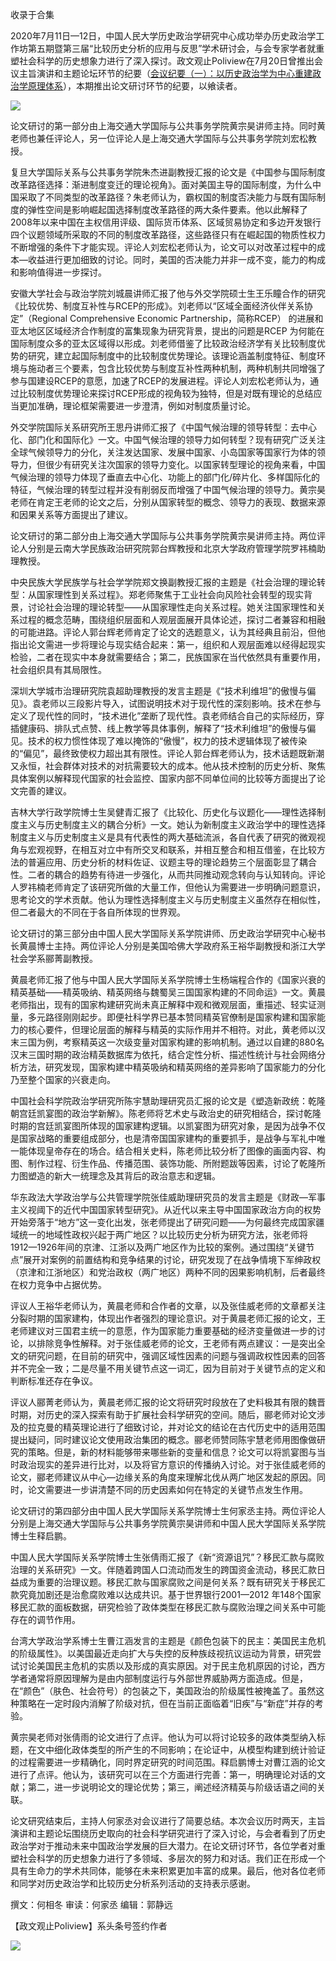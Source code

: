 

收录于合集

2020年7月11日—12日，中国人民大学历史政治学研究中心成功举办历史政治学工作坊第五期暨第三届“比较历史分析的应用与反思”学术研讨会，与会专家学者就重塑社会科学的历史想象力进行了深入探讨。政文观止Poliview在7月20日曾推出会议主旨演讲和主题论坛环节的纪要（[会议纪要（一）：以历史政治学为中心重建政治学原理体系](http://mp.weixin.qq.com/s?__biz=MzI5ODY0MTQ1OA==&mid=2247487427&idx=1&sn=101c96536c0847419ac6f5d065872b31&chksm=eca3fe9edbd4778855d5e58df18e61971ee73302fc3cb2ff6811457d762986f014f7a0da4c7b&scene=21#wechat_redirect)），本期推出论文研讨环节的纪要，以飨读者。

![](/images/265/2.png)

论文研讨的第一部分由上海交通大学国际与公共事务学院黄宗昊讲师主持。同时黄老师也兼任评论人，另一位评论人是上海交通大学国际与公共事务学院刘宏松教授。

  

复旦大学国际关系与公共事务学院朱杰进副教授汇报的论文是《中国参与国际制度改革路径选择：渐进制度变迁的理论视角》。面对美国主导的国际制度，为什么中国采取了不同类型的改革路径？朱老师认为，霸权国的制度否决能力与既有国际制度的弹性空间是影响崛起国选择制度改革路径的两大条件要素。他以此解释了2008年以来中国在主权信用评级、国际货币体系、区域贸易协定和多边开发银行四个议题领域所采取的不同的制度改革路径，这些路径只有在崛起国的物质性权力不断增强的条件下才能实现。评论人刘宏松老师认为，论文可以对改革过程中的成本—收益进行更加细致的讨论。同时，美国的否决能力并非一成不变，能力的构成和影响值得进一步探讨。

  

安徽大学社会与政治学院刘城晨讲师汇报了他与外交学院硕士生王乐瞳合作的研究《比较优势、制度互补性与RCEP的形成》。刘老师以“区域全面经济伙伴关系协定”（Regional
Comprehensive Economic Partnership，简称RCEP）
的进展和亚太地区区域经济合作制度的富集现象为研究背景，提出的问题是RCEP
为何能在国际制度众多的亚太区域得以形成。刘老师借鉴了比较政治经济学有关比较制度优势的研究，建立起国际制度中的比较制度优势理论。该理论涵盖制度特征、制度环境与施动者三个要素，包含比较优势与制度互补性两种机制，两种机制共同增强了参与国建设RCEP的意愿，加速了RCEP的发展进程。评论人刘宏松老师认为，通过比较制度优势理论来探讨RCEP形成的视角较为独特，但是对既有理论的总结应当更加准确，理论框架需要进一步澄清，例如对制度质量讨论。

  

外交学院国际关系研究所王思丹讲师汇报了《中国气候治理的领导转型：去中心化、部门化和国际化》一文。中国气候治理的领导力如何转型？现有研究广泛关注全球气候领导力的分化，关注发达国家、发展中国家、小岛国家等国家行为体的领导力，但很少有研究关注次国家的领导力变化。以国家转型理论的视角来看，中国气候治理的领导力体现了垂直去中心化、功能上的部门化/碎片化、多样国际化的特征，气候治理的转型过程并没有削弱反而增强了中国气候治理的领导力。黄宗昊老师在肯定王老师的论文之后，分别从国家转型的概念、领导力的表现、数据来源和因果关系等方面提出了建议。

  

论文研讨的第二部分由上海交通大学国际与公共事务学院黄宗昊讲师主持。两位评论人分别是云南大学民族政治研究院郭台辉教授和北京大学政府管理学院罗祎楠助理教授。

  

中央民族大学民族学与社会学学院郑文换副教授汇报的主题是《社会治理的理论转型：从国家理性到关系过程》。郑老师聚焦于工业社会向风险社会转型的现实背景，讨论社会治理的理论转型——从国家理性走向关系过程。她关注国家理性和关系过程的概念范畴，围绕组织层面和人观层面展开具体论述，探讨二者兼容和相融的可能进路。评论人郭台辉老师肯定了论文的选题意义，认为其经典且前沿，但他指出论文需进一步将理论与现实结合起来：第一，组织和人观层面难以经得起现实检验，二者在现实中本身就需要结合；第二，民族国家在当代依然具有重要作用，社会组织具有其局限性。

  

深圳大学城市治理研究院袁超助理教授的发言主题是《“技术利维坦”的傲慢与偏见》。袁老师以三段影片导入，试图说明技术对于现代性的深刻影响。技术在参与定义了现代性的同时，“技术进化”垄断了现代性。袁老师结合自己的实际经历，穿插健康码、排队式点赞、线上教学等具体事例，解释了“技术利维坦”的傲慢与偏见。技术的权力惯性体现了难以掩饰的“傲慢”，权力的技术逻辑体现了被传染的“偏见”，最终致使权力超出其有限性。评论人郭台辉老师认为，技术话题既新潮又永恒，社会群体对技术的对抗需要较大的成本。他从技术控制的历史分析、聚焦具体案例以解释现代国家的社会监控、国家内部不同单位间的比较等方面提出了论文完善的建议。

  

吉林大学行政学院博士生吴健青汇报了《比较化、历史化与议题化——理性选择制度主义与历史制度主义的耦合分析》一文。她认为新制度主义政治学中的理性选择制度主义与历史制度主义是具有代表性的两大基础流派，各自代表了研究的微观视角与宏观视野，在相互对立中有所交叉和联系，并相互整合和相互借鉴，在比较方法的普遍应用、历史分析的材料佐证、议题主导的理论趋势三个层面彰显了耦合性。二者的耦合的趋势有待进一步强化，从而共同推动观念转向与认知转向。评论人罗祎楠老师肯定了该研究所做的大量工作，但他认为需要进一步明确问题意识，思考论文的学术贡献。他认为理性选择制度主义与历史制度主义虽然存在相似性，但二者最大的不同在于各自所体现的世界观。

  

论文研讨的第三部分由中国人民大学国际关系学院讲师、历史政治学研究中心秘书长黄晨博士主持。两位评论人分别是美国哈佛大学政府系王裕华副教授和浙江大学社会学系郦菁副教授。

  

黄晨老师汇报了他与中国人民大学国际关系学院博士生杨端程合作的《国家兴衰的精英基础——精英吸纳、精英网络与魏蜀吴三国国家构建的不同命运》一文。黄晨老师指出，现有的国家构建研究尚未真正解释中观和微观层面，重描述、轻实证测量，多元路径刚刚起步。即便社科学界已基本赞同精英官僚制是国家构建和国家能力的核心要件，但理论层面的解释与精英的实际作用并不相符。对此，黄老师以汉末三国为例，考察精英这一次级变量对国家构建的影响机制。通过以自建的880名汉末三国时期的政治精英数据库为依托，结合定性分析、描述性统计与社会网络分析方法，研究发现，国家构建中精英吸纳和精英网络的差异影响了国家能力的分化乃至整个国家的兴衰走向。

  

中国社会科学院政治学研究所陈宇慧助理研究员汇报的论文是《塑造新政统：乾隆朝宫廷凯宴图的政治学新解》。陈老师将艺术史与政治史的研究相结合，探讨乾隆时期的宫廷凯宴图所体现的国家建构逻辑。以凯宴图为研究对象，是因为战争不仅是国家战略的重要组成部分，也是清帝国国家建构的重要抓手，是战争与军礼中唯一能体现皇帝存在的场合。结合相关史料，陈老师比较分析了图像的画面内容、构图、制作过程、衍生作品、传播范围、装饰功能、所附题跋等因素，讨论了乾隆所力图塑造的新大一统理念及其背后的政治意志和逻辑。

  

华东政法大学政治学与公共管理学院张佳威助理研究员的发言主题是《财政—军事主义视阈下的近代中国国家转型研究》。从近代以来主导中国国家政治方向的权势开始旁落于“地方”这一变化出发，张老师提出了研究问题——为何最终完成国家疆域统一的地域性政权兴起于两广地区？以比较历史分析为研究方法，张老师将1912—1926年间的京津、江浙以及两广地区作为比较的案例。通过围绕“关键节点”展开对案例的前置结构和竞争结果的讨论，研究发现了在战争情境下军绅政权（京津和江浙地区）和党治政权（两广地区）两种不同的因果影响机制，后者最终在权力竞争中占据优势。

  

评议人王裕华老师认为，黄晨老师和合作者的文章，以及张佳威老师的文章都关注分裂时期的国家建构，体现出作者强烈的理论意识。对于黄晨老师汇报的论文，王老师建议对三国君主统一的意愿，作为国家能力重要基础的经济变量做进一步的讨论，以排除竞争性解释。对于张佳威老师的论文，王老师有两点建议：一是突出全文的研究问题，在目前的研究中，强调区域性因素的问题与强调政权性因素的回答并不完全一致；二是尽量不用关键节点这一词汇，因为目前对于关键节点的定义和判断标准还存在争议。

  

评议人郦菁老师认为，黄晨老师汇报的论文将研究时段放在了史料极其有限的魏晋时期，对历史的深入探索有助于扩展社会科学研究的空间。随后，郦老师对论文涉及的拉克曼的精英理论进行了细致讨论，并对论文的结论在古代历史中的适用范围提出疑问，同时建议论文使用政治集团的概念。郦老师赞同陈宇慧老师用图像做研究的策略。但是，新的材料能够带来哪些新的变量和信息？论文可以将凯宴图与当时政治现实的差异进行比对，以及将官方意识的传播纳入讨论。对于张佳威老师的论文，郦老师建议从中心—边缘关系的角度来理解北伐从两广地区发起的原因。同时，论文需要进一步讲清楚不同的历史因素如何在特定的关键节点发生作用。

  

论文研讨的第四部分由中国人民大学国际关系学院博士生何家丞主持。两位评论人分别是上海交通大学国际与公共事务学院黄宗昊讲师和中国人民大学国际关系学院博士生释启鹏。

  

中国人民大学国际关系学院博士生张倩雨汇报了《新“资源诅咒”？移民汇款与腐败治理的关系研究》一文。伴随着跨国人口流动而发生的跨国资金流动，移民汇款日益成为重要的治理议题。移民汇款与国家腐败之间是何关系？既有研究关于移民汇款究竟加剧还是治愈腐败难以达成共识。基于世界银行2001—2012
年148个国家移民汇款的面板数据，研究检验了政体类型在移民汇款与腐败治理之间关系中可能存在的调节作用。

  

台湾大学政治学系博士生曹江涵发言的主题是《颜色包装下的民主：美国民主危机的阶级属性》。以美国最近走向扩大与失控的反种族歧视抗议运动为背景，研究尝试讨论美国民主危机的实质以及形成的真实原因。对于民主危机原因的讨论，西方学者通常将原因理解为是由内部制度运行与外部世界威胁两方面造成。但是，在“颜色”（肤色、社会符号）的包装之下，美国政治的阶级属性被掩盖了。虽然这种策略在一定时段内消解了阶级对抗，但在当前正面临着“旧疾”与“新症”并存的考验。

  

黄宗昊老师对张倩雨的论文进行了点评。他认为可以将讨论较多的政体类型纳入标题，在文中细化政体类型的所产生的不同影响；在论证中，从模型构建到统计验证的过程需要进一步精确化，同时界定研究的时间范围。释启鹏博士对曹江涵的论文进行了点评。他认为，该研究可以在三个方面进行完善：第一，明确理论对话的文献；第二，进一步说明论文的理论优势；第三，阐述经济精英与阶级话语之间的关联。

  

论文研究结束后，主持人何家丞对会议进行了简要总结。本次会议历时两天，主旨演讲和主题论坛围绕历史取向的社会科学研究进行了深入讨论，与会者看到了历史政治学对于推动未来中国政治学发展的巨大潜力。在论文研讨环节，各位学者对重塑社会科学的历史想象力进行了多领域、多层次的努力和对话。我们正在形成一个具有生命力的学术共同体，能够在未来积累更加丰富的成果。最后，他对各位老师和同学对历史政治学和比较历史分析系列活动的支持表示感谢。

  

撰文：何相冬 审读：何家丞 编辑：郭静远

【政文观止Poliview】系头条号签约作者

  

![](/images/265/3.jpeg)

  

